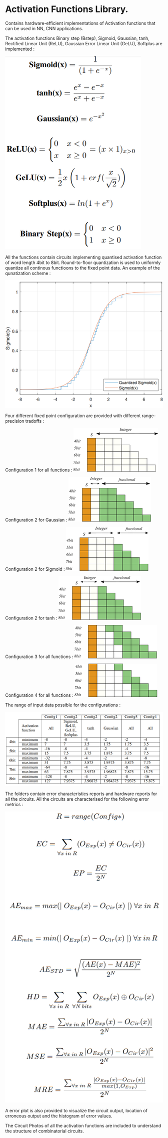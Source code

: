 # Activation Functions Library.

Contains hardware-efficient implementations of Activation functions that can be used in NN, CNN applications.

The activation functions Binary step (Bstep), Sigmoid, Gaussian, tanh, Rectified Linear Unit (ReLU), Gaussian Error Linear Unit (GeLU), Softplus are implemented :

![plot](./images/activationFunctions.PNG)

All the functions contain circuits implementing quantised activation function of word length 4bit to 8bit. Round-to-floor quantization is used to uniformly
quantize all continous functioons to the fixed point data. An example of the qunatization scheme :

![plot](./images/quantization.PNG)

Four different fixed point configuration are provided with different range-precision tradoffs : 

Configuration 1 for all functions :
![plot](./images/config1.png)

Configuration 2 for Gaussian :
![plot](./images/config2gaussian.png)

Configuration 2 for Sigmoid :
![plot](./images/config2Sigmoid.png)

Configuration 2 for tanh :
![plot](./images/config2tanh.png)

Configuration 3 for all functions :
![plot](./images/config3.png)

Configuration 4 for all functions :
![plot](./images/config4.png)

The range of input data possible for the configurations :

![plot](./images/Configranges.PNG)

The folders contain error characteristics reports and hardware reports for all the circuits. All the circuits are characterised for the following error metrics :

![plot](./images/errorequations.PNG)

A error plot is also provided to visualize the circuit output, location of erroneous output and the histogram of error values.

The Circuit Photos of all the activation functions are included to understand the structure of combinatorial circuits.


